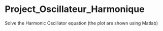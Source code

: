 # Project_Oscillateur_Harmonique

Solve the Harmonic Oscillator equation (the plot are shown using Matlab)
